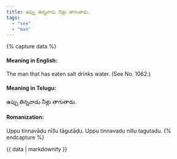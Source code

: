 ```yaml
---
title: ఉప్పు తిన్నవాడు నీళ్లు తాగుతాడు.
tags:
  - "see"
  - "man"
---
```


{% capture data %}
#### Meaning in English:
The man that has eaten salt drinks water.
(See No. 1062.)

#### Meaning in Telugu:
ఉప్పు తిన్నవాడు నీళ్లు తాగుతాడు.

#### Romanization:
Uppu tinnavāḍu nīḷlu tāgutāḍu.
Uppu tinnavadu nillu tagutadu.
{% endcapture %}

{{ data | markdownify }}

